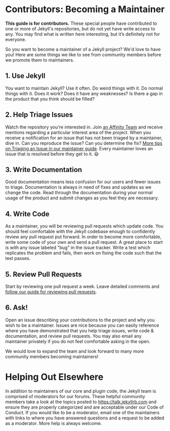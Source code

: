 # Contributors: Becoming a Maintainer

**This guide is for contributors.** These special people have contributed to one or more of Jekyll's repositories, but do not yet have write access to any. You may find what is written here interesting, but it’s definitely not for everyone.

So you want to become a maintainer of a Jekyll project? We'd love to have you! Here are some things we like to see from community members before we promote them to maintainers.

## 1. Use Jekyll

You want to maintain Jekyll? Use it often. Do weird things with it. Do normal things with it. Does it work? Does it have any weaknesses? Is there a gap in the product that you think should be filled?

## 2. Help Triage Issues

Watch the repository you're interested in. Join [an Affinity Team](https://teams.jekyllrb.com) and receive mentions regarding a particular interest area of the project. When you receive a notification for an issue that has not been triaged by a maintainer, dive in. Can you reproduce the issue? Can you determine the fix? [More tips on Triaging an Issue in our maintainer guide](triaging-an-issue.md). Every maintainer loves an issue that is resolved before they get to it. :smiley:

## 3. Write Documentation

Good documentation means less confusion for our users and fewer issues to triage. Documentation is always in need of fixes and updates as we change the code. Read through the documentation during your normal usage of the product and submit changes as you feel they are necessary.

## 4. Write Code

As a maintainer, you will be reviewing pull requests which update code. You should feel comfortable with the Jekyll codebase enough to confidently review any pull request put forward. In order to become more comfortable, write some code of your own and send a pull request. A great place to start is with any issue labeled "bug" in the issue tracker. Write a test which replicates the problem and fails, then work on fixing the code such that the test passes.

## 5. Review Pull Requests

Start by reviewing one pull request a week. Leave detailed comments and [follow our guide for reviewing pull requests](reviewing-a-pull-request.md).

## 6. Ask!

Open an issue describing your contributions to the project and why you wish to be a maintainer. Issues are nice because you can easily reference where you have demonstrated that you help triage issues, write code & documentation, and review pull requests. You may also email any maintainer privately if you do not feel comfortable asking in the open.

We would love to expand the team and look forward to many more community members becoming maintainers!

# Helping Out Elsewhere

In addition to maintainers of our core and plugin code, the Jekyll team is comprised of moderators for our forums. These helpful community members take a look at the topics posted to https://talk.jekyllrb.com and ensure they are properly categorized and are acceptable under our Code of Conduct. If you would like to be a moderator, email one of the maintainers with links to where you have answered questions and a request to be added as a moderator. More help is always welcome.
